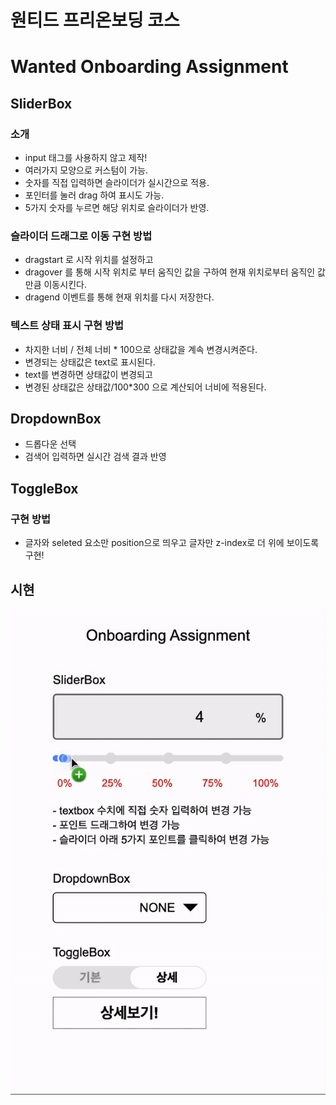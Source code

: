 # 원티드 프리온보딩 코스
# Wanted Onboarding Assignment

## SliderBox

### 소개

- input 태그를 사용하지 않고 제작!
- 여러가지 모양으로 커스텀이 가능.
- 숫자를 직접 입력하면 슬라이더가 실시간으로 적용.
- 포인터를 눌러 drag 하여 표시도 가능.
- 5가지 숫자를 누르면 해당 위치로 슬라이더가 반영.

### 슬라이더 드래그로 이동 구현 방법

- dragstart 로 시작 위치를 설정하고
- dragover 를 통해 시작 위치로 부터 움직인 값을 구하여 현재 위치로부터 움직인 값 만큼 이동시킨다.
- dragend 이벤트를 통해 현재 위치를 다시 저장한다.

### 텍스트 상태 표시 구현 방법

- 차지한 너비 / 전체 너비 \* 100으로 상태값을 계속 변경시켜준다.
- 변경되는 상태값은 text로 표시된다.
- text를 변경하면 상태값이 변경되고
- 변경된 상태값은 상태값/100\*300 으로 계산되어 너비에 적용된다.

## DropdownBox

- 드롭다운 선택
- 검색어 입력하면 실시간 검색 결과 반영

## ToggleBox

### 구현 방법

- 글자와 seleted 요소만 position으로 띄우고 글자만 z-index로 더 위에 보이도록 구현!

## 시현

![notice](public/assets/wanted-onboarding.gif)

